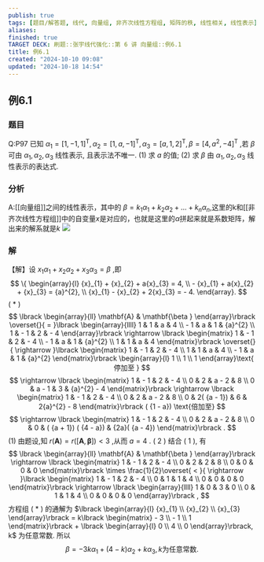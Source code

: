 ```yaml
---
publish: true
tags: [题目/解答题, 线代, 向量组, 非齐次线性方程组, 矩阵的秩, 线性相关, 线性表示]
aliases: 
finished: true
TARGET DECK: 刷题::张宇线代强化::第 6 讲 向量组::例6.1
title: 例6.1
created: "2024-10-10 09:08"
updated: "2024-10-18 14:54"
---
```

## 例6.1
### 题目
Q:P97 已知 ${\alpha }_{1} = {\lbrack 1, - 1,1\rbrack }^{\mathrm{T}},{\alpha }_{2} = {\lbrack 1, a, - 1\rbrack }^{\mathrm{T}},{\alpha }_{3} = {\lbrack a,1,2\rbrack }^{\mathrm{T}},\beta = {\lbrack 4,{a}^{2}, - 4\rbrack }^{\mathrm{T}}$ ,若 $\beta$ 可由 ${\alpha }_{1},{\alpha }_{2},{\alpha }_{3}$ 线性表示, 且表示法不唯一.
(1) 求 $a$ 的值;
(2) 求 $\beta$ 由 ${\alpha }_{1},{\alpha }_{2},{\alpha }_{3}$ 线性表示的表达式.
### 分析
A:[[向量组]]之间的线性表示，其中的 $\beta=k_{1}\alpha_{1}+k_{2}\alpha_{2}+\dots+k_{n}\alpha_{n}$,这里的k和[[非齐次线性方程组]]中的自变量$x$是对应的，也就是这里的$\alpha$拼起来就是系数矩阵，解出来的解系就是$k$
![](https://img.hwenyi.tech/202410182246946.webp)
### 解
【解】设 ${x}_{1}{\alpha }_{1} + {x}_{2}{\alpha }_{2} + {x}_{3}{\alpha }_{3} = \beta$ ,即
$$
\{ \begin{array}{l} {x}_{1} + {x}_{2} + a{x}_{3} = 4, \\ - {x}_{1} + a{x}_{2} + {x}_{3} = {a}^{2}, \\ {x}_{1} - {x}_{2} + 2{x}_{3} = - 4. \end{array}.
$$
( * )
$$
\lbrack \begin{array}{ll} \mathbf{A} & \mathbf{\beta } \end{array}\rbrack \overset{}{ = }\lbrack \begin{array}{llll} 1 & 1 & a & 4 \\ - 1 & a & 1 & {a}^{2} \\ 1 & - 1 & 2 & - 4 \end{array}\rbrack \rightarrow \lbrack \begin{matrix} 1 & - 1 & 2 & - 4 \\ - 1 & a & 1 & {a}^{2} \\ 1 & 1 & a & 4 \end{matrix}\rbrack \overset{}{ \rightarrow }\lbrack \begin{matrix} 1 & - 1 & 2 & - 4 \\ 1 & 1 & a & 4 \\ - 1 & a & 1 & {a}^{2} \end{matrix}\rbrack \begin{array}{l} 1 \\ 1 \\ 1 \end{array}\text{ 停加至 }
$$
$$
\rightarrow \lbrack \begin{matrix} 1 & - 1 & 2 & - 4 \\ 0 & 2 & a - 2 & 8 \\ 0 & a - 1 & 3 & {a}^{2} - 4 \end{matrix}\rbrack \rightarrow \lbrack \begin{matrix} 1 & - 1 & 2 & - 4 \\ 0 & 2 & a - 2 & 8 \\ 0 & 2( {a - 1}) & 6 & 2{a}^{2} - 8 \end{matrix}\rbrack ( {1 - a}) \text{倍加至}
$$
$$
\rightarrow \lbrack \begin{matrix} 1 & - 1 & 2 & - 4 \\ 0 & 2 & a - 2 & 8 \\ 0 & 0 & ( {a + 1}) ( {4 - a}) & {2a}( {a - 4}) \end{matrix}\rbrack .
$$
(1) 由题设,知 $r( \mathbf{A}) = r( \lbrack {\mathbf{A},\mathbf{\beta }}\rbrack ) < 3$ ,从而 $a = 4$ .
( 2 ) 结合 ( 1 ), 有
$$
\lbrack \begin{array}{ll} \mathbf{A} & \mathbf{\beta } \end{array}\rbrack \rightarrow \lbrack \begin{matrix} 1 & - 1 & 2 & - 4 \\ 0 & 2 & 2 & 8 \\ 0 & 0 & 0 & 0 \end{matrix}\rbrack \times \frac{1}{2}\overset{ < }{ \rightarrow }\lbrack \begin{matrix} 1 & - 1 & 2 & - 4 \\ 0 & 1 & 1 & 4 \\ 0 & 0 & 0 & 0 \end{matrix}\rbrack \rightarrow \lbrack \begin{array}{llll} 1 & 0 & 3 & 0 \\ 0 & 1 & 1 & 4 \\ 0 & 0 & 0 & 0 \end{array}\rbrack ,
$$
方程组 ( * ) 的通解为 $\lbrack \begin{array}{l} {x}_{1} \\ {x}_{2} \\ {x}_{3} \end{array}\rbrack = k\lbrack \begin{matrix} - 3 \\ - 1 \\ 1 \end{matrix}\rbrack + \lbrack \begin{array}{l} 0 \\ 4 \\ 0 \end{array}\rbrack, k$ 为任意常数. 所以
$$
\beta = - {3k}{\alpha }_{1} + ( {4 - k}) {\alpha }_{2} + k{\alpha }_{3}, k\text{为任意常数.}
$$

